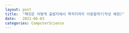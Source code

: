 ```yaml
---
layout: post
title:  "패킷은 어떻게 출발지에서 목적지까지 이동할까?(작성 예정)"
date:   2021-06-03
categories: ComputerScience
---
```

